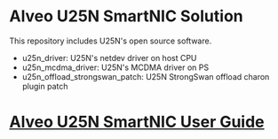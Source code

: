 # Alveo U25N SmartNIC Solution


This repository includes U25N's open source software.
- u25n_driver: U25N's netdev driver on host CPU
- u25n_mcdma_driver: U25N's MCDMA driver on PS
- u25n_offload_strongswan_patch: U25N StrongSwan offload charon plugin patch

# [Alveo U25N SmartNIC User Guide](https://xilinx.github.io/U25N-SmartNIC-Solution/)

